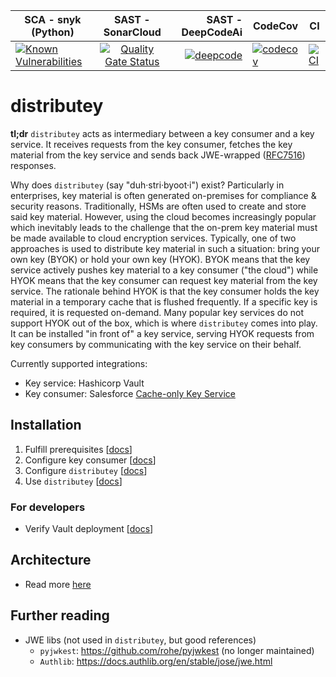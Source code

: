 | SCA - snyk (Python) | SAST - SonarCloud | SAST - DeepCodeAi | CodeCov | CI |
| ------------- |:-------------:| -----:| ------ | ----- |
| [![Known Vulnerabilities](https://snyk.io/test/github/p15r/distributey/badge.svg)](https://snyk.io/test/github/p15r/distributey) |  [![Quality Gate Status](https://sonarcloud.io/api/project_badges/measure?project=p15r_distributey&metric=alert_status)](https://sonarcloud.io/dashboard?id=p15r_distributey) | [![deepcode](https://www.deepcode.ai/api/gh/badge?key=eyJhbGciOiJIUzI1NiIsInR5cCI6IkpXVCJ9.eyJwbGF0Zm9ybTEiOiJnaCIsIm93bmVyMSI6InAxNXIiLCJyZXBvMSI6IkhZT0stV3JhcHBlciIsImluY2x1ZGVMaW50IjpmYWxzZSwiYXV0aG9ySWQiOjIzNDgyLCJpYXQiOjE2MDE4MzYyMzh9.e7JvLeaIRNHYKuncpEPzBC6qYibCS46Lj3AG4sRAqmQ)](https://www.deepcode.ai/app/gh/p15r/distributey/_/dashboard?utm_content=gh%2Fp15r%2Fdistributey) | [![codecov](https://codecov.io/gh/p15r/distributey/branch/main/graph/badge.svg?token=Q15J8T81QB)](https://codecov.io/gh/p15r/distributey) | [![CI](https://github.com/p15r/distributey/actions/workflows/ci.yml/badge.svg)](https://github.com/p15r/distributey/actions/workflows/ci.yml/) |

# distributey
**tl;dr** `distributey` acts as intermediary between a key consumer and a key service. It receives requests from the key consumer, fetches the key material from the key service and sends back JWE-wrapped ([RFC7516](https://tools.ietf.org/html/rfc7516)) responses.

Why does `distributey` (say "duh·stri·byoot·i") exist? Particularly in enterprises, key material is often generated on-premises for compliance & security reasons. Traditionally, HSMs are often used to create and store said key material. However, using the cloud becomes increasingly popular which inevitably leads to the challenge that the on-prem key material must be made available to cloud encryption services. Typically, one of two approaches is used to distribute key material in such a situation: bring your own key (BYOK) or hold your own key (HYOK). BYOK means that the key service actively pushes key material to a key consumer ("the cloud") while HYOK means that the key consumer can request key material from the key service. The rationale behind HYOK is that the key consumer holds the key material in a temporary cache that is flushed frequently. If a specific key is required, it is requested on-demand. Many popular key services do not support HYOK out of the box, which is where `distributey` comes into play. It can be installed "in front of" a key service, serving HYOK requests from key consumers by communicating with the key service on their behalf.

Currently supported integrations:
- Key service: Hashicorp Vault
- Key consumer: Salesforce [Cache-only Key Service](https://help.salesforce.com/articleView?id=security_pe_byok_cache.htm&type=5)

## Installation
1. Fulfill prerequisites [[docs](docs/prerequisites.md)]
2. Configure key consumer [[docs](docs/key_consumer_setup.md)]
3. Configure `distributey`  [[docs](docs/distributey.md)]
4. Use `distributey` [[docs](docs/usage.md)]


### For developers
- Verify Vault deployment [[docs](docs/vault.md)]

## Architecture
- Read more [here](docs/architecture.md)

## Further reading
- JWE libs (not used in `distributey`, but good references)
  - `pyjwkest`: https://github.com/rohe/pyjwkest (no longer maintained)
  - `Authlib`: https://docs.authlib.org/en/stable/jose/jwe.html
